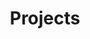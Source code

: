 ---
title: "Projects"
description: "Sample **article** showcasing basic Markdown syntax and formatting for HTML elements."
---